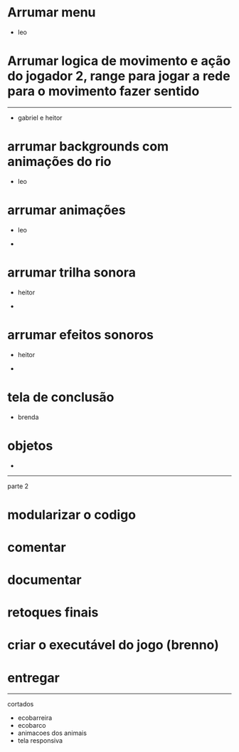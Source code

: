 # Arrumar menu
- leo

# Arrumar logica de movimento e ação do jogador 2, range para jogar a rede para o movimento fazer sentido
********************************
- gabriel e heitor

# arrumar backgrounds com animações do rio
- leo

# arrumar animações
- leo
*

# arrumar trilha sonora
- heitor
*

# arrumar efeitos sonoros
- heitor
*

# tela de conclusão
- brenda

# objetos
- 



------------------------------------------------------------------------
parte 2

# modularizar o codigo

# comentar

# documentar

# retoques finais

# criar o executável do jogo (brenno)

# entregar


------------------------------------------------------------------------
cortados

- ecobarreira
- ecobarco
- animacoes dos animais
- tela responsiva